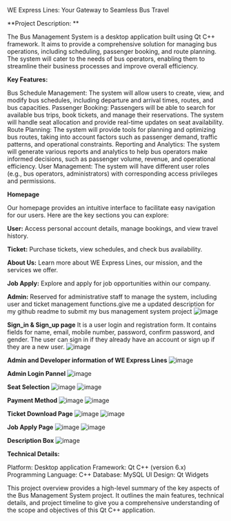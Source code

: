 WE Express Lines: Your Gateway to Seamless Bus Travel


**Project Description: **

The Bus Management System is a desktop application built using Qt C++ framework. It aims to provide a comprehensive solution for managing bus operations, including scheduling, passenger booking, and route planning. The system will cater to the needs of bus operators, enabling them to streamline their business processes and improve overall efficiency.



**Key Features:**

Bus Schedule Management: The system will allow users to create, view, and modify bus schedules, including departure and arrival times, routes, and bus capacities.
Passenger Booking: Passengers will be able to search for available bus trips, book tickets, and manage their reservations. The system will handle seat allocation and provide real-time updates on seat availability.
Route Planning: The system will provide tools for planning and optimizing bus routes, taking into account factors such as passenger demand, traffic patterns, and operational constraints.
Reporting and Analytics: The system will generate various reports and analytics to help bus operators make informed decisions, such as passenger volume, revenue, and operational efficiency.
User Management: The system will have different user roles (e.g., bus operators, administrators) with corresponding access privileges and permissions.

**Homepage**

Our homepage provides an intuitive interface to facilitate easy navigation for our users. Here are the key sections you can explore:

**User:**  Access personal account details, manage bookings, and view travel history.

**Ticket:**  Purchase tickets, view schedules, and check bus availability.

**About Us:**  Learn more about WE Express Lines, our mission, and the services we offer.

**Job Apply:**  Explore and apply for job opportunities within our company.

**Admin:**  Reserved for administrative staff to manage the system, including user and ticket management functions.give me a updated description for my github readme to submit my bus management system project
![image](https://github.com/yamin-401533/Bus_Management_System/assets/141956369/40041970-819f-489b-9323-5f9a88f2b2fa)

**Sign_in & Sign_up page**
It is a user login and registration form. It contains fields for name, email, mobile number, password, confirm password, and gender. The user can sign in if they already have an account or sign up if they are a new user.
![image](https://github.com/yamin-401533/Bus_Management_System/assets/141956369/509b1a87-800e-4a56-a989-30ac1d2c4c90)

**Admin and Developer information of WE Express Lines**
![image](https://github.com/yamin-401533/Bus_Management_System/assets/141956369/d8b06418-e459-4ba0-bf39-4f77462460a2)

**Admin Login Pannel**
![image](https://github.com/yamin-401533/Bus_Management_System/assets/141956369/f85ab7c1-c9ac-4097-b111-4eafdae2640e)

**Seat Selection**
![image](https://github.com/yamin-401533/Bus_Management_System/assets/141956369/f1f0565f-3d5d-44cc-99e0-2fa6a955330a)
![image](https://github.com/yamin-401533/Bus_Management_System/assets/141956369/c418fc38-651c-453e-9e43-44a8bcc07180)

**Payment Method**
![image](https://github.com/yamin-401533/Bus_Management_System/assets/141956369/daf0df41-b978-457d-b86f-a9b5734498a8)
![image](https://github.com/yamin-401533/Bus_Management_System/assets/141956369/8cda253a-0015-4692-aaa9-08cb262d35d1)

**Ticket Download Page**
![image](https://github.com/yamin-401533/Bus_Management_System/assets/141956369/6ef2834e-b16f-4601-be45-cfb626b685cf)
![image](https://github.com/yamin-401533/Bus_Management_System/assets/141956369/8281694e-7e0d-489c-a4e3-f0fbaa28f0d4)

**Job Apply Page**
![image](https://github.com/yamin-401533/Bus_Management_System/assets/141956369/2766232b-d4b7-439e-8ba0-cca2ab2b6016)
![image](https://github.com/yamin-401533/Bus_Management_System/assets/141956369/342fff88-0399-4352-81e1-e6b4bcce5503)

**Description Box**
![image](https://github.com/yamin-401533/Bus_Management_System/assets/141956369/863d809e-5924-43a0-9259-3e950042ca11)



**Technical Details:**

Platform: Desktop application
Framework: Qt C++ (version 6.x)
Programming Language: C++
Database: MySQL
UI Design: Qt Widgets



This project overview provides a high-level summary of the key aspects of the Bus Management System project. It outlines the main features, technical details, and project timeline to give you a comprehensive understanding of the scope and objectives of this Qt C++ application.
